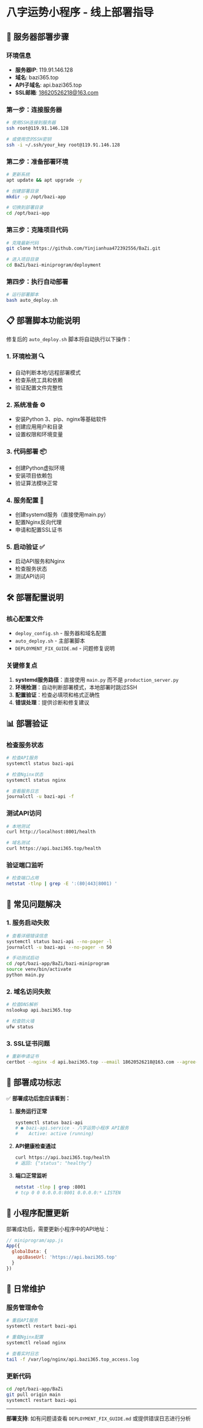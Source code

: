 # 八字运势小程序 - 线上部署指导

## 🚀 服务器部署步骤

### 环境信息
- **服务器IP**: 119.91.146.128
- **域名**: bazi365.top
- **API子域名**: api.bazi365.top
- **SSL邮箱**: 18620526218@163.com

### 第一步：连接服务器

```bash
# 使用SSH连接到服务器
ssh root@119.91.146.128

# 或使用您的SSH密钥
ssh -i ~/.ssh/your_key root@119.91.146.128
```

### 第二步：准备部署环境

```bash
# 更新系统
apt update && apt upgrade -y

# 创建部署目录
mkdir -p /opt/bazi-app

# 切换到部署目录
cd /opt/bazi-app
```

### 第三步：克隆项目代码

```bash
# 克隆最新代码
git clone https://github.com/Yinjianhua472392556/BaZi.git

# 进入项目目录
cd BaZi/bazi-miniprogram/deployment
```

### 第四步：执行自动部署

```bash
# 运行部署脚本
bash auto_deploy.sh
```

## 📋 部署脚本功能说明

修复后的 `auto_deploy.sh` 脚本将自动执行以下操作：

### 1. 环境检测 🔍
- 自动判断本地/远程部署模式
- 检查系统工具和依赖
- 验证配置文件完整性

### 2. 系统准备 ⚙️
- 安装Python 3、pip、nginx等基础软件
- 创建应用用户和目录
- 设置权限和环境变量

### 3. 代码部署 📦
- 创建Python虚拟环境
- 安装项目依赖包
- 验证算法模块正常

### 4. 服务配置 🔧
- 创建systemd服务（直接使用main.py）
- 配置Nginx反向代理
- 申请和配置SSL证书

### 5. 启动验证 ✅
- 启动API服务和Nginx
- 检查服务状态
- 测试API访问

## 🛠 部署配置说明

### 核心配置文件
- `deploy_config.sh` - 服务器和域名配置
- `auto_deploy.sh` - 主部署脚本
- `DEPLOYMENT_FIX_GUIDE.md` - 问题修复说明

### 关键修复点
1. **systemd服务路径**：直接使用 `main.py` 而不是 `production_server.py`
2. **环境检测**：自动判断部署模式，本地部署时跳过SSH
3. **配置验证**：检查必填项和格式正确性
4. **错误处理**：提供诊断和修复建议

## 📊 部署验证

### 检查服务状态
```bash
# 检查API服务
systemctl status bazi-api

# 检查Nginx状态  
systemctl status nginx

# 查看服务日志
journalctl -u bazi-api -f
```

### 测试API访问
```bash
# 本地测试
curl http://localhost:8001/health

# 域名测试
curl https://api.bazi365.top/health
```

### 验证端口监听
```bash
# 检查端口占用
netstat -tlnp | grep -E ':(80|443|8001) '
```

## 🔧 常见问题解决

### 1. 服务启动失败
```bash
# 查看详细错误信息
systemctl status bazi-api --no-pager -l
journalctl -u bazi-api --no-pager -n 50

# 手动测试启动
cd /opt/bazi-app/BaZi/bazi-miniprogram
source venv/bin/activate
python main.py
```

### 2. 域名访问失败
```bash
# 检查DNS解析
nslookup api.bazi365.top

# 检查防火墙
ufw status
```

### 3. SSL证书问题
```bash
# 重新申请证书
certbot --nginx -d api.bazi365.top --email 18620526218@163.com --agree-tos --non-interactive
```

## 🎯 部署成功标志

✅ **部署成功后您应该看到：**

1. **服务运行正常**
   ```bash
   systemctl status bazi-api
   # ● bazi-api.service - 八字运势小程序 API服务
   #    Active: active (running)
   ```

2. **API健康检查通过**
   ```bash
   curl https://api.bazi365.top/health
   # 返回: {"status": "healthy"}
   ```

3. **端口正常监听**
   ```bash
   netstat -tlnp | grep :8001
   # tcp 0 0 0.0.0.0:8001 0.0.0.0:* LISTEN
   ```

## 📱 小程序配置更新

部署成功后，需要更新小程序中的API地址：

```javascript
// miniprogram/app.js
App({
  globalData: {
    apiBaseUrl: 'https://api.bazi365.top'
  }
})
```

## 🔄 日常维护

### 服务管理命令
```bash
# 重启API服务
systemctl restart bazi-api

# 重载Nginx配置
systemctl reload nginx

# 查看实时日志
tail -f /var/log/nginx/api.bazi365.top_access.log
```

### 更新代码
```bash
cd /opt/bazi-app/BaZi
git pull origin main
systemctl restart bazi-api
```

---

**部署支持**: 如有问题请查看 `DEPLOYMENT_FIX_GUIDE.md` 或提供错误日志进行分析
